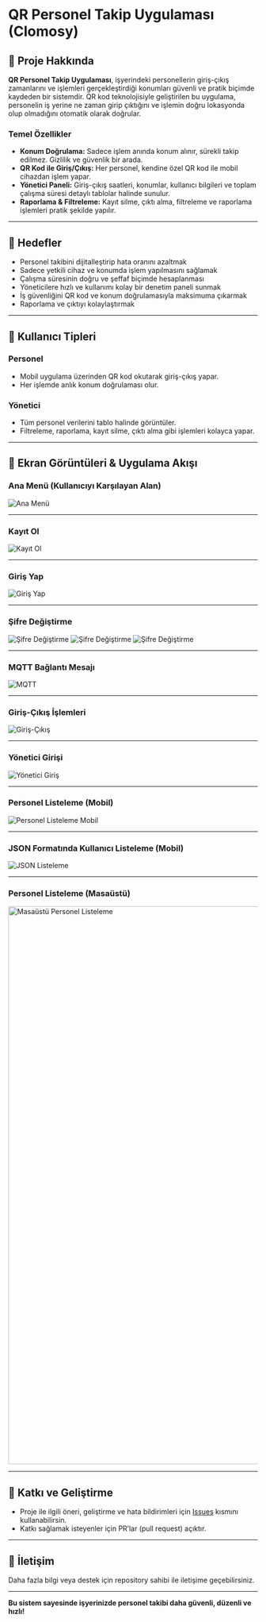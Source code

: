 # QR Personel Takip Uygulaması (Clomosy)

## 📌 Proje Hakkında

**QR Personel Takip Uygulaması**, işyerindeki personellerin giriş-çıkış zamanlarını ve işlemleri gerçekleştirdiği konumları güvenli ve pratik biçimde kaydeden bir sistemdir. QR kod teknolojisiyle geliştirilen bu uygulama, personelin iş yerine ne zaman girip çıktığını ve işlemin doğru lokasyonda olup olmadığını otomatik olarak doğrular.

### Temel Özellikler
- **Konum Doğrulama:** Sadece işlem anında konum alınır, sürekli takip edilmez. Gizlilik ve güvenlik bir arada.
- **QR Kod ile Giriş/Çıkış:** Her personel, kendine özel QR kod ile mobil cihazdan işlem yapar.
- **Yönetici Paneli:** Giriş-çıkış saatleri, konumlar, kullanıcı bilgileri ve toplam çalışma süresi detaylı tablolar halinde sunulur.
- **Raporlama & Filtreleme:** Kayıt silme, çıktı alma, filtreleme ve raporlama işlemleri pratik şekilde yapılır.

---

## 🎯 Hedefler

- Personel takibini dijitalleştirip hata oranını azaltmak
- Sadece yetkili cihaz ve konumda işlem yapılmasını sağlamak
- Çalışma süresinin doğru ve şeffaf biçimde hesaplanması
- Yöneticilere hızlı ve kullanımı kolay bir denetim paneli sunmak
- İş güvenliğini QR kod ve konum doğrulamasıyla maksimuma çıkarmak
- Raporlama ve çıktıyı kolaylaştırmak

---

## 👥 Kullanıcı Tipleri

### Personel
- Mobil uygulama üzerinden QR kod okutarak giriş-çıkış yapar.
- Her işlemde anlık konum doğrulaması olur.

### Yönetici
- Tüm personel verilerini tablo halinde görüntüler.
- Filtreleme, raporlama, kayıt silme, çıktı alma gibi işlemleri kolayca yapar.

---

## 📱 Ekran Görüntüleri & Uygulama Akışı

### Ana Menü (Kullanıcıyı Karşılayan Alan)
![Ana Menü](https://github.com/user-attachments/assets/83256366-e3d9-484a-8211-4f665152757d)

---

### Kayıt Ol
![Kayıt Ol](https://github.com/user-attachments/assets/c8cdd296-f813-42ec-b5a0-32ffe7d89ea9)

---

### Giriş Yap
![Giriş Yap](https://github.com/user-attachments/assets/577f68af-e06c-4b2f-8f6a-624b9b255800)

---

### Şifre Değiştirme
![Şifre Değiştirme](https://github.com/user-attachments/assets/ea34bc37-ee7b-454f-9758-6c74c77b37b2)
![Şifre Değiştirme](https://github.com/user-attachments/assets/866328e7-5a7f-4e4f-bbcb-ed1318f47041)
![Şifre Değiştirme](https://github.com/user-attachments/assets/7c7c9787-1b5d-4575-b045-da3985eb7f29)

---

### MQTT Bağlantı Mesajı
![MQTT](https://github.com/user-attachments/assets/056ef6c3-80e5-4e03-b342-30422715d9f2)

---

### Giriş-Çıkış İşlemleri
![Giriş-Çıkış](https://github.com/user-attachments/assets/e60a5a36-0b6f-42ac-8790-10e4f71fa7e1)

---

### Yönetici Girişi
![Yönetici Giriş](https://github.com/user-attachments/assets/90bd29d2-466e-4aab-8abf-fb5cb12ffb3a)

---

### Personel Listeleme (Mobil)
![Personel Listeleme Mobil](https://github.com/user-attachments/assets/5bbaa535-5b4a-4fc9-91e9-89a9e5af499a)

---

### JSON Formatında Kullanıcı Listeleme (Mobil)
![JSON Listeleme](https://github.com/user-attachments/assets/1831fb63-3b3d-4066-bf4e-1132e9a33a25)

---

### Personel Listeleme (Masaüstü)
<img width="2000" height="1125" alt="Masaüstü Personel Listeleme" src="https://github.com/user-attachments/assets/e43f9a0b-08b3-42d1-a248-94c8599a3f54" />

---

## 📝 Katkı ve Geliştirme

- Proje ile ilgili öneri, geliştirme ve hata bildirimleri için [Issues](https://github.com/mahmutdmrr0/QR-Personel-Takip-Uygulamasi-Clomosy/issues) kısmını kullanabilirsin.
- Katkı sağlamak isteyenler için PR’lar (pull request) açıktır.

---

## 📧 İletişim

Daha fazla bilgi veya destek için repository sahibi ile iletişime geçebilirsiniz.

---

**Bu sistem sayesinde işyerinizde personel takibi daha güvenli, düzenli ve hızlı!**
